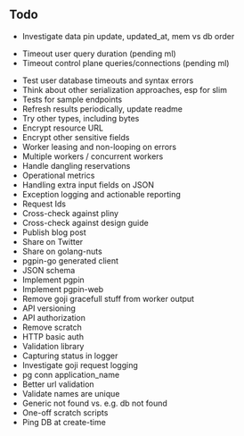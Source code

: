## Todo

* Investigate data pin update, updated_at, mem vs db order
- Timeout user query duration (pending ml)
- Timeout control plane queries/connections (pending ml)
* Test user database timeouts and syntax errors
* Think about other serialization approaches, esp for slim
* Tests for sample endpoints
* Refresh results periodically, update readme
* Try other types, including bytes
* Encrypt resource URL
* Encrypt other sensitive fields
* Worker leasing and non-looping on errors
* Multiple workers / concurrent workers
* Handle dangling reservations
* Operational metrics
* Handling extra input fields on JSON
* Exception logging and actionable reporting
* Request Ids
* Cross-check against pliny
* Cross-check against design guide
* Publish blog post
* Share on Twitter
* Share on golang-nuts
* pgpin-go generated client
* JSON schema
* Implement pgpin
* Implement pgpin-web
* Remove goji gracefull stuff from worker output
* API versioning
* API authorization
* Remove scratch
* HTTP basic auth
* Validation library
* Capturing status in logger
* Investigate goji request logging
* pg conn application_name
* Better url validation
* Validate names are unique
* Generic not found vs. e.g. db not found
* One-off scratch scripts
* Ping DB at create-time

